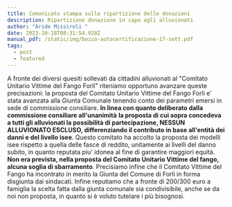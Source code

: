 ```yaml
---
title: Comunicato stampa sulla ripartizione delle donazioni
description: Ripartizione donazione in capo agli alluvionati
author: "Aride Missiroli "
date: 2023-10-18T08:31:54.928Z
manual_pdf: /static/img/bozza-autocertificazione-17-sett.pdf
tags:
  - post
  - featured
---
```

A fronte dei diversi quesiti sollevati da cittadini alluvionati al "Comitato Unitario Vittime del Fango Forli" riteniamo opportuno avanzare queste precisazioni: la proposta del Comitato Unitario Vittime del Fango Forli e' stata avanzata alla Giunta Comunale tenendo conto dei parametri emersi in sede di commissione consiliare. **In linea con quanto deliberato dalla commissione consiliare all'unanimità** **la proposta di cui sopra concedeva a tutti gli alluvionati la possibilità di partecipazione, NESSUN ALLUVIONATO ESCLUSO, differenziando il contributo in base all'entità dei danni e del livello isee**.  Questo comitato ha accolto la proposta dei modelli isee rispetto a quella delle fasce di reddito, unitamente ai livelli del danno subito, in quanto reputata piu' idonea al fine di garantire maggiori equità. **Non era prevista, nella proposta del Comitato Unitario Vittime del fango, alcuna soglia di sbarramento**. Precisiamo infine che il Comitato Vittime del Fango ha incontrato in merito la Giunta del Comune di Forli in forma disgiunta dai sindacati. Infine reputiamo che a fronte di 200/300 euro a famiglia la scelta fatta dalla giunta comunale sia condivisibile, anche se da noi non proposta, in quanto si è voluto tutelare i più bisognosi.